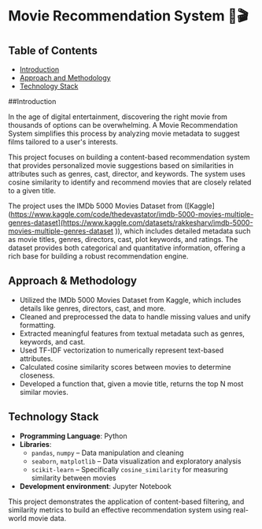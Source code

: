 # Movie Recommendation System 🍿🎬

## Table of Contents
- [Introduction](#introduction)
- [Approach and Methodology](#approach-&-methodology)
- [Technology Stack](#technology-stack)

##Introduction

In the age of digital entertainment, discovering the right movie from thousands of options can be overwhelming. A Movie Recommendation System simplifies this process by analyzing movie metadata to suggest films tailored to a user's interests.

This project focuses on building a content-based recommendation system that provides personalized movie suggestions based on similarities in attributes such as genres, cast, director, and keywords. The system uses cosine similarity to identify and recommend movies that are closely related to a given title.

The project uses the IMDb 5000 Movies Dataset from ([Kaggle](https://www.kaggle.com/code/thedevastator/imdb-5000-movies-multiple-genres-dataset](https://www.kaggle.com/datasets/rakkesharv/imdb-5000-movies-multiple-genres-dataset )), which includes detailed metadata such as movie titles, genres, directors, cast, plot keywords, and ratings. The dataset provides both categorical and quantitative information, offering a rich base for building a robust recommendation engine.

## Approach & Methodology

- Utilized the IMDb 5000 Movies Dataset from Kaggle, which includes details like genres, directors, cast, and more.
- Cleaned and preprocessed the data to handle missing values and unify formatting.
- Extracted meaningful features from textual metadata such as genres, keywords, and cast.
- Used TF-IDF vectorization to numerically represent text-based attributes.
- Calculated cosine similarity scores between movies to determine closeness.
- Developed a function that, given a movie title, returns the top N most similar movies.

## Technology Stack
- **Programming Language**: Python
- **Libraries**:
  - `pandas`, `numpy` – Data manipulation and cleaning
  - `seaborn`, `matplotlib` – Data visualization and exploratory analysis
  - `scikit-learn` – Specifically `cosine_similarity` for measuring similarity between movies
- **Development environment**: Jupyter Notebook

This project demonstrates the application of content-based filtering, and similarity metrics to build an effective recommendation system using real-world movie data.


